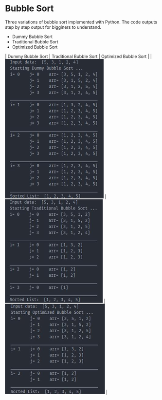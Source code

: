 # Bubble Sort

Three variations of bubble sort implemented with Python. The code outputs step by step output for bigginers to understand.

- Dummy Bubble Sort
- Traditional Bubble Sort
- Optimized Bubble Sort

| Dummy Bubble Sort | Traditional Bubble Sort | Optimized Bubble Sort |
| ![dummy bubble sort](images/dummy_bubble_sort.jpg) | ![traditional bubble sort](images/traditional_bubble_sort.jpg) | ![optimized bubble sort](images/optimized_bubble_sort.jpg) |
